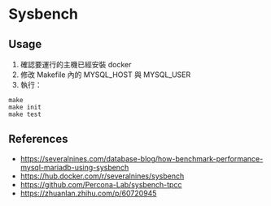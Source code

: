 # Sysbench

## Usage

1. 確認要運行的主機已經安裝 docker
2. 修改 Makefile 內的 MYSQL_HOST 與 MYSQL_USER
3. 執行：
```
make
make init
make test
```

## References

* https://severalnines.com/database-blog/how-benchmark-performance-mysql-mariadb-using-sysbench
* https://hub.docker.com/r/severalnines/sysbench
* https://github.com/Percona-Lab/sysbench-tpcc
* https://zhuanlan.zhihu.com/p/60720945
